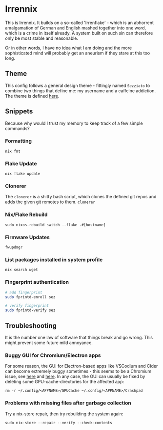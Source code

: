 # Irrennix
This is Irrennix. It builds on a so-called 'Irrenflake' - which is an abhorrent amalgamation of German and English mashed together into one word, which is a crime in itself already. A system built on such sin can therefore only be most stable and reasonable.

Or in other words, I have no idea what I am doing and the more sophisticated mind will probably get an aneurism if they stare at this too long.

## Theme
This config follows a general design theme - fittingly named `Sezziato` to combine two things that define me: my username and a caffeine addiction. The theme is defined [here](theme/sezziato.md).

## Snippets
Because why would I trust my memory to keep track of a few simple commands?

### Formatting
`nix fmt`

### Flake Update
`nix flake update`

### Clonerer
The `clonerer` is a shitty bash script, which clones the defined git repos and adds the given git remotes to them.
`clonerer`

### Nix/Flake Rebuild
`sudo nixos-rebuild switch --flake .#[hostname]`

### Firmware Updates
`fwupdmgr`

### List packages installed in system profile
`nix search wget`

### Fingerprint authentication

```bash
# add fingerprint
sudo fprintd-enroll sez

# verify fingerprint
sudo fprintd-verify sez
```

## Troubleshooting
It is the number one law of software that things break and go wrong. This might prevent some future mild annoyance.

### Buggy GUI for Chromium/Electron apps
For some reason, the GUI for Electron-based apps like VSCodium and Cider can become extremely buggy sometimes - this seems to be a Chromium issue, see [here](https://github.com/electron/electron/issues/40366) and [here](https://chromium-review.googlesource.com/c/chromium/src/+/4988290). In any case, the GUI can usually be fixed by deleting some GPU-cache-directories for the affected app:

`rm -r ~/.config/<APPNAME>/GPUCache ~/.config/<APPNAME>/Crashpad`

### Problems with missing files after garbage collection
Try a nix-store repair, then try rebuilding the system again:

`sudo nix-store --repair --verify --check-contents`
